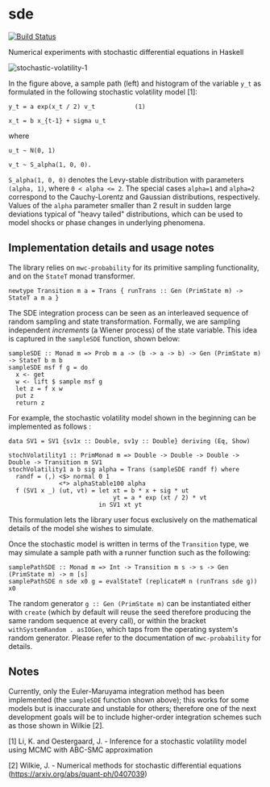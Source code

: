 # sde

[![Build Status](https://travis-ci.org/ocramz/sde.png)](https://travis-ci.org/ocramz/sde)

Numerical experiments with stochastic differential equations in Haskell


![stochastic-volatility-1](https://rawgit.com/ocramz/sde/master/doc/stoch_volatility1.png)

In the figure above, a sample path (left) and histogram of the variable `y_t` as formulated in the following stochastic volatility model [1]:

    y_t = a exp(x_t / 2) v_t           (1)

    x_t = b x_{t-1} + sigma u_t

where

    u_t ~ N(0, 1)
    
    v_t ~ S_alpha(1, 0, 0).

`S_alpha(1, 0, 0)` denotes the Levy-stable distribution with parameters `(alpha, 1)`, where `0 < alpha <= 2`. The special cases `alpha=1` and `alpha=2` correspond to the Cauchy-Lorentz and Gaussian distributions, respectively. Values of the `alpha` parameter smaller than 2 result in sudden large deviations typical of "heavy tailed" distributions, which can be used to model shocks or phase changes in underlying phenomena.


## Implementation details and usage notes

The library relies on `mwc-probability` for its primitive sampling functionality, and on the `StateT` monad transformer. 

    newtype Transition m a = Trans { runTrans :: Gen (PrimState m) -> StateT a m a }

The SDE integration process can be seen as an interleaved sequence of random sampling and state transformation. Formally, we are sampling independent _increments_ (a Wiener process) of the state variable. This idea is captured in the `sampleSDE` function, shown below:

    sampleSDE :: Monad m => Prob m a -> (b -> a -> b) -> Gen (PrimState m) -> StateT b m b
    sampleSDE msf f g = do
      x <- get
      w <- lift $ sample msf g
      let z = f x w
      put z
      return z

For example, the stochastic volatility model shown in the beginning can be implemented as follows :

    data SV1 = SV1 {sv1x :: Double, sv1y :: Double} deriving (Eq, Show)

    stochVolatility1 :: PrimMonad m => Double -> Double -> Double -> Double -> Transition m SV1
    stochVolatility1 a b sig alpha = Trans (sampleSDE randf f) where
      randf = (,) <$> normal 0 1
                  <*> alphaStable100 alpha
      f (SV1 x _) (ut, vt) = let xt = b * x + sig * ut
                                 yt = a * exp (xt / 2) * vt
                             in SV1 xt yt

This formulation lets the library user focus exclusively on the mathematical details of the model she wishes to simulate.

Once the stochastic model is written in terms of the `Transition` type, we may simulate a sample path with a runner function such as the following:

    samplePathSDE :: Monad m => Int -> Transition m s -> s -> Gen (PrimState m) -> m [s]
    samplePathSDE n sde x0 g = evalStateT (replicateM n (runTrans sde g)) x0

The random generator `g :: Gen (PrimState m)` can be instantiated either with `create` (which by default will reuse the seed therefore producing the same random sequence at every call), or within the bracket `withSystemRandom . asIOGen`, which taps from the operating system's random generator. Please refer to the documentation of `mwc-probability` for details.




## Notes

Currently, only the Euler-Maruyama integration method has been implemented (the `sampleSDE` function shown above); this works for some models but is inaccurate and unstable for others; therefore one of the next development goals will be to include higher-order integration schemes such as those shown in Wilkie [2].







[1] Li, K. and Oestergaard, J. - Inference for a stochastic volatility model using MCMC with ABC-SMC approximation

[2] Wilkie, J. - Numerical methods for stochastic differential equations (https://arxiv.org/abs/quant-ph/0407039)